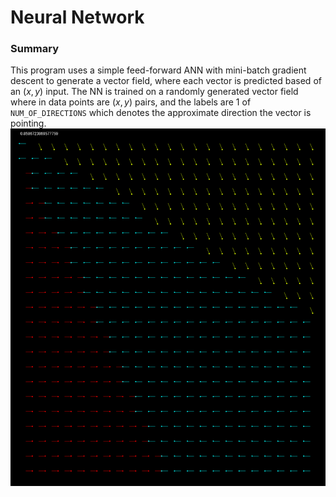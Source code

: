 # Neural Network
### Summary
This program uses a simple feed-forward ANN with mini-batch gradient descent to generate a vector field, where each vector is predicted based of an $(x, y)$ input. The NN is trained on a randomly generated vector field where in data points are $(x, y)$ pairs, and the labels are 1 of `NUM_OF_DIRECTIONS` which denotes the approximate direction the vector is pointing. 
![neural_net](neural_net.png)
